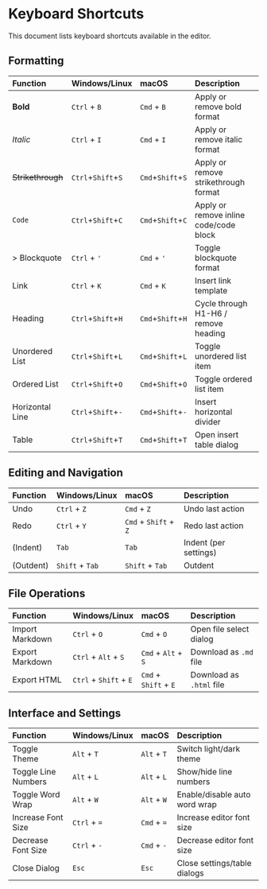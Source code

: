 # Keyboard Shortcuts

This document lists keyboard shortcuts available in the editor.

## Formatting

| Function      | Windows/Linux   | macOS           | Description                  |
| :------------ | :-------------- | :-------------- | :--------------------------- |
| **Bold**      | `Ctrl` + `B`    | `Cmd` + `B`     | Apply or remove bold format  |
| *Italic*      | `Ctrl` + `I`    | `Cmd` + `I`     | Apply or remove italic format|
| ~~Strikethrough~~ | `Ctrl`+`Shift`+`S` | `Cmd`+`Shift`+`S` | Apply or remove strikethrough format |
| `Code`        | `Ctrl`+`Shift`+`C` | `Cmd`+`Shift`+`C` | Apply or remove inline code/code block |
| > Blockquote  | `Ctrl` + `'`     | `Cmd` + `'`     | Toggle blockquote format     |
| Link          | `Ctrl` + `K`    | `Cmd` + `K`     | Insert link template         |
| Heading       | `Ctrl`+`Shift`+`H` | `Cmd`+`Shift`+`H` | Cycle through H1-H6 / remove heading |
| Unordered List| `Ctrl`+`Shift`+`L` | `Cmd`+`Shift`+`L` | Toggle unordered list item |
| Ordered List  | `Ctrl`+`Shift`+`O` | `Cmd`+`Shift`+`O` | Toggle ordered list item   |
| Horizontal Line| `Ctrl`+`Shift`+`-` | `Cmd`+`Shift`+`-` | Insert horizontal divider |
| Table         | `Ctrl`+`Shift`+`T` | `Cmd`+`Shift`+`T` | Open insert table dialog   |

## Editing and Navigation

| Function | Windows/Linux   | macOS               | Description      |
| :------- | :-------------- | :------------------ | :--------------- |
| Undo     | `Ctrl` + `Z`    | `Cmd` + `Z`         | Undo last action |
| Redo     | `Ctrl` + `Y`    | `Cmd` + `Shift` + `Z` | Redo last action |
| (Indent) | `Tab`           | `Tab`               | Indent (per settings) |
| (Outdent)| `Shift` + `Tab` | `Shift` + `Tab`     | Outdent          |

## File Operations

| Function       | Windows/Linux     | macOS             | Description             |
| :------------- | :---------------- | :---------------- | :---------------------- |
| Import Markdown| `Ctrl` + `O`      | `Cmd` + `O`       | Open file select dialog |
| Export Markdown| `Ctrl` + `Alt` + `S` | `Cmd` + `Alt` + `S` | Download as `.md` file  |
| Export HTML    | `Ctrl` + `Shift` + `E` | `Cmd` + `Shift` + `E` | Download as `.html` file|

## Interface and Settings

| Function       | Windows/Linux     | macOS             | Description             |
| :------------- | :---------------- | :---------------- | :---------------------- |
| Toggle Theme   | `Alt` + `T`       | `Alt` + `T`       | Switch light/dark theme |
| Toggle Line Numbers | `Alt` + `L`   | `Alt` + `L`       | Show/hide line numbers  |
| Toggle Word Wrap | `Alt` + `W`     | `Alt` + `W`       | Enable/disable auto word wrap |
| Increase Font Size | `Ctrl` + `=`  | `Cmd` + `=`       | Increase editor font size |
| Decrease Font Size | `Ctrl` + `-`  | `Cmd` + `-`       | Decrease editor font size |
| Close Dialog   | `Esc`             | `Esc`             | Close settings/table dialogs | 